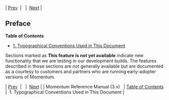 | [Prev](index)  |   |  [Next](typographical.php) |
## Preface
**Table of Contents**

* [1\. Typographical Conventions Used in This Document](typographical)

Sections marked as **This feature is not yet available**                              indicate new functionality that we are testing in our development builds. The features described in those sections are not generally available but are documented as a courtesy to customers and partners who are running early-adopter versions of Momentum.

| [Prev](index)  |   |  [Next](typographical.php) |
| Momentum Reference Manual (3.x)   | [Table of Contents](index) |  1. Typographical Conventions Used in This Document |
